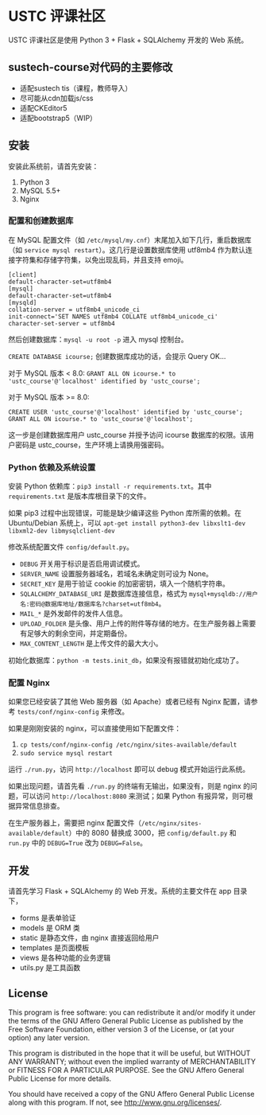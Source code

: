 # USTC 评课社区

USTC 评课社区是使用 Python 3 + Flask + SQLAlchemy 开发的 Web 系统。

## sustech-course对代码的主要修改

- 适配sustech tis（课程，教师导入）
- 尽可能从cdn加载js/css
- 适配CKEditor5
- 适配bootstrap5（WIP）

## 安装

安装此系统前，请首先安装：

1. Python 3
2. MySQL 5.5+
3. Nginx

### 配置和创建数据库

在 MySQL 配置文件（如 ```/etc/mysql/my.cnf```）末尾加入如下几行，重启数据库（如 ```service mysql restart```）。这几行是设置数据库使用 utf8mb4 作为默认连接字符集和存储字符集，以免出现乱码，并且支持 emoji。

```
[client]
default-character-set=utf8mb4
[mysql]
default-character-set=utf8mb4
[mysqld]
collation-server = utf8mb4_unicode_ci
init-connect='SET NAMES utf8mb4 COLLATE utf8mb4_unicode_ci'
character-set-server = utf8mb4
```

然后创建数据库：```mysql -u root -p``` 进入 mysql 控制台。

```CREATE DATABASE icourse;```
创建数据库成功的话，会提示 Query OK...

对于 MySQL 版本 < 8.0:
```GRANT ALL ON icourse.* to 'ustc_course'@'localhost' identified by 'ustc_course';```

对于 MySQL 版本 >= 8.0:
```
CREATE USER 'ustc_course'@'localhost' identified by 'ustc_course';
GRANT ALL ON icourse.* to 'ustc_course'@'localhost';
```
这一步是创建数据库用户 ustc_course 并授予访问 icourse 数据库的权限。该用户密码是 ustc_course，生产环境上请换用强密码。

### Python 依赖及系统设置

安装 Python 依赖库：```pip3 install -r requirements.txt```。其中 ```requirements.txt``` 是版本库根目录下的文件。

如果 pip3 过程中出现错误，可能是缺少编译这些 Python 库所需的依赖。在 Ubuntu/Debian 系统上，可以 ```apt-get install python3-dev libxslt1-dev libxml2-dev libmysqlclient-dev```

修改系统配置文件 ```config/default.py```。

* ```DEBUG``` 开关用于标识是否启用调试模式。
* ```SERVER_NAME``` 设置服务器域名，若域名未确定则可设为 None。
* ```SECRET_KEY``` 是用于验证 cookie 的加密密钥，填入一个随机字符串。
* ```SQLALCHEMY_DATABASE_URI``` 是数据库连接信息，格式为 ```mysql+mysqldb://用户名:密码@数据库地址/数据库名?charset=utf8mb4```。
* ```MAIL_*``` 是外发邮件的发件人信息。
* ```UPLOAD_FOLDER``` 是头像、用户上传的附件等存储的地方。在生产服务器上需要有足够大的剩余空间，并定期备份。
* ```MAX_CONTENT_LENGTH``` 是上传文件的最大大小。

初始化数据库：```python -m tests.init_db```，如果没有报错就初始化成功了。

### 配置 Nginx

如果您已经安装了其他 Web 服务器（如 Apache）或者已经有 Nginx 配置，请参考 ```tests/conf/nginx-config``` 来修改。

如果是刚刚安装的 nginx，可以直接使用如下配置文件：

1. ```cp tests/conf/nginx-config /etc/nginx/sites-available/default```
2. ```sudo service mysql restart```

运行 ```./run.py```，访问 ```http://localhost``` 即可以 debug 模式开始运行此系统。

如果出现问题，请首先看 ```./run.py``` 的终端有无输出，如果没有，则是 nginx 的问题，可以访问 ```http://localhost:8080``` 来测试；如果 Python 有报异常，则可根据异常信息排查。

在生产服务器上，需要把 nginx 配置文件（```/etc/nginx/sites-available/default```）中的 8080 替换成 3000，把 ```config/default.py``` 和 ```run.py``` 中的 ```DEBUG=True``` 改为 ```DEBUG=False```。

## 开发

请首先学习 Flask + SQLAlchemy 的 Web 开发。系统的主要文件在 app 目录下，

* forms 是表单验证
* models 是 ORM 类
* static 是静态文件，由 nginx 直接返回给用户
* templates 是页面模板
* views 是各种功能的业务逻辑
* utils.py 是工具函数

## License

This program is free software: you can redistribute it and/or modify
it under the terms of the GNU Affero General Public License as published by
the Free Software Foundation, either version 3 of the License, or
(at your option) any later version.

This program is distributed in the hope that it will be useful,
but WITHOUT ANY WARRANTY; without even the implied warranty of
MERCHANTABILITY or FITNESS FOR A PARTICULAR PURPOSE.  See the
GNU Affero General Public License for more details.

You should have received a copy of the GNU Affero General Public License
along with this program.  If not, see <http://www.gnu.org/licenses/>.
